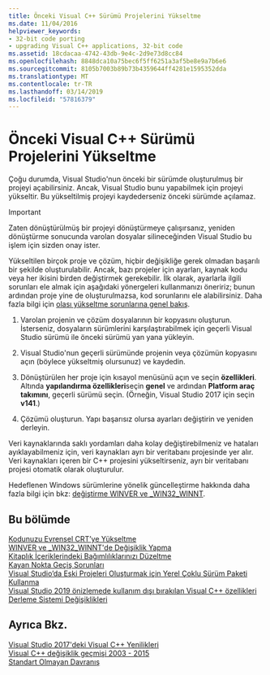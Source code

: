 ```yaml
---
title: Önceki Visual C++ Sürümü Projelerini Yükseltme
ms.date: 11/04/2016
helpviewer_keywords:
- 32-bit code porting
- upgrading Visual C++ applications, 32-bit code
ms.assetid: 18cdacaa-4742-43db-9e4c-2d9e73d8cc84
ms.openlocfilehash: 8848dca10a75bec6f5ff6251a3af5be8e9a7b6e6
ms.sourcegitcommit: 8105b7003b89b73b4359644ff4281e1595352dda
ms.translationtype: MT
ms.contentlocale: tr-TR
ms.lasthandoff: 03/14/2019
ms.locfileid: "57816379"
---
```

# <a name="upgrading-projects-from-earlier-versions-of-visual-c"></a>Önceki Visual C++ Sürümü Projelerini Yükseltme

Çoğu durumda, Visual Studio'nun önceki bir sürümde oluşturulmuş bir projeyi açabilirsiniz. Ancak, Visual Studio bunu yapabilmek için projeyi yükseltir. Bu yükseltilmiş projeyi kaydederseniz önceki sürümde açılamaz.

> [!IMPORTANT]
> Zaten dönüştürülmüş bir projeyi dönüştürmeye çalışırsanız, yeniden dönüştürme sonucunda varolan dosyalar silineceğinden Visual Studio bu işlem için sizden onay ister.

Yükseltilen birçok proje ve çözüm, hiçbir değişikliğe gerek olmadan başarılı bir şekilde oluşturulabilir. Ancak, bazı projeler için ayarları, kaynak kodu veya her ikisini birden değiştirmek gerekebilir. İlk olarak, ayarlarla ilgili sorunları ele almak için aşağıdaki yönergeleri kullanmanızı öneririz; bunun ardından proje yine de oluşturulmazsa, kod sorunlarını ele alabilirsiniz. Daha fazla bilgi için [olası yükseltme sorunlarına genel bakış](../porting/overview-of-potential-upgrade-issues-visual-cpp.md).

1. Varolan projenin ve çözüm dosyalarının bir kopyasını oluşturun. İsterseniz, dosyaların sürümlerini karşılaştırabilmek için geçerli Visual Studio sürümü ile önceki sürümü yan yana yükleyin.

2. Visual Studio'nun geçerli sürümünde projenin veya çözümün kopyasını açın (böylece yükseltmiş olursunuz) ve kaydedin.

3. Dönüştürülen her proje için kısayol menüsünü açın ve seçin **özellikleri**. Altında **yapılandırma özellikleri**seçin **genel** ve ardından **Platform araç takımını**, geçerli sürümü seçin. (Örneğin, Visual Studio 2017 için seçin **v141**.)

4. Çözümü oluşturun. Yapı başarısız olursa ayarları değiştirin ve yeniden derleyin.

Veri kaynaklarında saklı yordamları daha kolay değiştirebilmeniz ve hataları ayıklayabilmeniz için, veri kaynakları ayrı bir veritabanı projesinde yer alır. Veri kaynakları içeren bir C++ projesini yükseltirseniz, ayrı bir veritabanı projesi otomatik olarak oluşturulur.

Hedeflenen Windows sürümlerine yönelik güncelleştirme hakkında daha fazla bilgi için bkz: [değiştirme WINVER ve _WIN32_WINNT](../porting/modifying-winver-and-win32-winnt.md).

## <a name="in-this-section"></a>Bu bölümde

[Kodunuzu Evrensel CRT’ye Yükseltme](upgrade-your-code-to-the-universal-crt.md)<br/>
[WINVER ve _WIN32_WINNT'de Değişiklik Yapma](modifying-winver-and-win32-winnt.md)<br/>
[Kitaplık İçeriklerindeki Bağımlılıklarınızı Düzeltme](fix-your-dependencies-on-library-internals.md)<br/>
[Kayan Nokta Geçiş Sorunları](floating-point-migration-issues.md)<br/>
[Visual Studio’da Eski Projeleri Oluşturmak için Yerel Çoklu Sürüm Paketi Kullanma](use-native-multi-targeting.md)<br/>
[Visual Studio 2019 önizlemede kullanım dışı bırakılan Visual C++ özellikleri](features-deprecated-in-visual-studio.md)<br/>
[Derleme Sistemi Değişiklikleri](build-system-changes.md)<br/>

## <a name="see-also"></a>Ayrıca Bkz.

[Visual Studio 2017'deki Visual C++ Yenilikleri](../what-s-new-for-visual-cpp-in-visual-studio.md)<br/>
[Visual C++ değişiklik geçmişi 2003 - 2015](../porting/visual-cpp-change-history-2003-2015.md)<br/>
[Standart Olmayan Davranış](../cpp/nonstandard-behavior.md)
